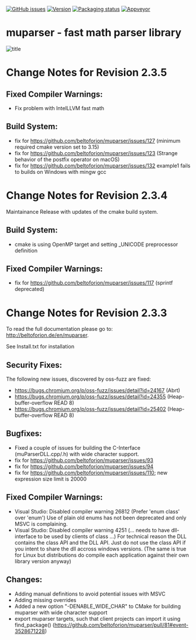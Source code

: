 [![GitHub issues](https://img.shields.io/github/issues/beltoforion/muparser.svg?maxAge=360)](https://github.com/beltoforion/muparser/issues)
[![Version](https://img.shields.io/github/release/beltoforion/muparser.svg?maxAge=360)](https://github.com/beltoforion/muparser/blob/master/CHANGELOG)
[![Packaging status](https://repology.org/badge/tiny-repos/muparser.svg)](https://repology.org/project/muparser/versions)
[![Appveyor](https://ci.appveyor.com/api/projects/status/u4882uj8btuspj9x?svg=true)](https://ci.appveyor.com/project/beltoforion/muparser)

muparser - fast math parser library
===================================

![title](https://github.com/beltoforion/muparser/assets/2202567/fbeb2347-9884-4dd7-a3c9-112b605d7390)

Change Notes for Revision 2.3.5
===========================

Fixed Compiler Warnings:
-----------
- Fix problem with IntelLLVM fast math

Build System:  
------------
- fix for https://github.com/beltoforion/muparser/issues/127 (minimum required cmake version set to 3.15)
- fix for https://github.com/beltoforion/muparser/issues/123 (Strange behavior of the postfix operator on macOS)
- fix for https://github.com/beltoforion/muparser/issues/132 example1 fails to builds on Windows with mingw gcc

Change Notes for Revision 2.3.4  
===========================

Maintainance Release with updates of the cmake build system.

Build System:  
------------
- cmake is using OpenMP target and setting _UNICODE preprocessor definition

Fixed Compiler Warnings:
-----------
- fix for https://github.com/beltoforion/muparser/issues/117 (sprintf deprecated)

Change Notes for Revision 2.3.3  
===========================
To read the full documentation please go to: http://beltoforion.de/en/muparser.

See Install.txt for installation

Security Fixes:  
------------
The following new issues, discovered by oss-fuzz are fixed: 

* https://bugs.chromium.org/p/oss-fuzz/issues/detail?id=24167 (Abrt)
* https://bugs.chromium.org/p/oss-fuzz/issues/detail?id=24355 (Heap-buffer-overflow READ 8)
* https://bugs.chromium.org/p/oss-fuzz/issues/detail?id=25402 (Heap-buffer-overflow READ 8)

Bugfixes:
-----------
* Fixed a couple of issues for building the C-Interface (muParserDLL.cpp/.h) with wide character support.
* fix for https://github.com/beltoforion/muparser/issues/93
* fix for https://github.com/beltoforion/muparser/issues/94
* fix for https://github.com/beltoforion/muparser/issues/110; new expression size limit is 20000

Fixed Compiler Warnings:
-----------
* Visual Studio: Disabled compiler warning 26812 (Prefer 'enum class' over 'enum') Use of plain old enums has not been deprecated and only MSVC is complaining. 
* Visual Studio: Disabled compiler warning 4251 (... needs to have dll-interface to be used by clients of class ...)  For technical reason the DLL contains the class API and the DLL API. Just do not use the class API if you intent to share the dll accross windows versions. (The same is true for Linux but distributions do compile each application against their own library version anyway)

Changes:
------------
* Adding manual definitions to avoid potential issues with MSVC
* Adding missing overrides
* Added a new option "-DENABLE_WIDE_CHAR" to CMake for building muparser with wide character support
* export muparser targets, such that client projects can import it using find_package() (https://github.com/beltoforion/muparser/pull/81#event-3528671228)

